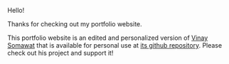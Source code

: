 Hello! 

Thanks for checking out my portfolio website. 

This portfolio website is an edited and personalized version of [Vinay Somawat](https://vinaysomawat.github.io/) that is available for personal use at [its github repository](https://github.com/vinaysomawat/vinaysomawat.github.io). Please check out his project and support it! 

